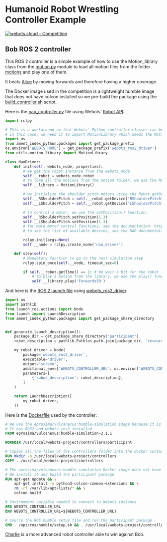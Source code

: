 # Humanoid Robot Wrestling Controller Example

[![webots.cloud - Competition](https://img.shields.io/badge/webots.cloud-Competition-007ACC)][1]

## Bob ROS 2 controller

This ROS 2 controller is a simple example of how to use the Motion_library class from the [motion.py](./controllers/utils/motion.py) module to load all motion files from the folder [motions](./controllers/motions) and play one of them.

It beats [Alice](https://github.com/cyberbotics/wrestling-alice) by moving forwards and therefore having a higher coverage.

The Docker image used in the competition is a lightweight humble image that does not have colcon installed so we pre-build the package using the [build_controller.sh](./controllers/build_controller.sh) script.

Here is the [nao_controller.py](./controllers/participant/participant/nao_controller.py) file using Webots' [Robot API](https://cyberbotics.com/doc/reference/robot):

``` Python
import rclpy

# This is a workaround so that Webots' Python controller classes can be used
# in this case, we need it to import MotionLibrary which needs the Motion class
import os
from ament_index_python.packages import get_package_prefix
os.environ['WEBOTS_HOME'] = get_package_prefix('webots_ros2_driver')
from utils.motion_library import MotionLibrary

class NaoDriver:
    def init(self, webots_node, properties):
        # we get the robot instance from the webots_node
        self.__robot = webots_node.robot
        # to load all the motions from the motion folder, we use the Motion_library class:
        self.__library = MotionLibrary()

        # we initialize the shoulder pitch motors using the Robot.getDevice() function:
        self.__RShoulderPitch = self.__robot.getDevice("RShoulderPitch")
        self.__LShoulderPitch = self.__robot.getDevice("LShoulderPitch")

        # to control a motor, we use the setPosition() function:
        self.__RShoulderPitch.setPosition(1.3)
        self.__LShoulderPitch.setPosition(1.3)
        # for more motor control functions, see the documentation: https://cyberbotics.com/doc/reference/motor
        # to see the list of available devices, see the NAO documentation: https://cyberbotics.com/doc/guide/nao

        rclpy.init(args=None)
        self.__node = rclpy.create_node('nao_driver')

    def step(self):
        # Mandatory function to go to the next simulation step
        rclpy.spin_once(self.__node, timeout_sec=0)

        if self.__robot.getTime() == 1: # We wait a bit for the robot to stabilise
            # to play a motion from the library, we use the play() function as follows:
            self.__library.play('Forwards50')

```

And here is the [ROS 2 launch file](./controllers/participant/launch/robot_launch.py) using [webots_ros2_driver](https://github.com/cyberbotics/webots_ros2/tree/master/webots_ros2_driver):

``` Python
import os
import pathlib
from launch_ros.actions import Node
from launch import LaunchDescription
from ament_index_python.packages import get_package_share_directory


def generate_launch_description():
    package_dir = get_package_share_directory('participant')
    robot_description = pathlib.Path(os.path.join(package_dir, 'resource', 'webots_controller.urdf')).read_text()

    my_robot_driver = Node(
        package='webots_ros2_driver',
        executable='driver',
        output='screen',
        additional_env={'WEBOTS_CONTROLLER_URL': os.environ['WEBOTS_CONTROLLER_URL']},
        parameters=[
            {'robot_description': robot_description},
        ]
    )

    return LaunchDescription([
        my_robot_driver,
    ])
```

Here is the [Dockerfile](./controllers/Dockerfile) used by the controller:

``` Dockerfile
# We use the eprosima/vulcanexus:humble-simulation image because it is light
# It has ROS2 and webots_ros2 installed
FROM eprosima/vulcanexus:humble-simulation-2.1.1

WORKDIR /usr/local/webots-project/controllers/participant

# Copies all the files of the controllers folder into the docker container
RUN mkdir -p /usr/local/webots-project/controllers
COPY . /usr/local/webots-project/controllers

# The eprosima/vulcanexus:humble-simulation Docker image does not have colcon installed
# We install it and build the participant package
RUN apt-get update && \
    apt-get install -y python3-colcon-common-extensions && \
    rm -rf /var/lib/apt/lists/* && \
    colcon build

# Environment variable needed to connect to Webots instance
ARG WEBOTS_CONTROLLER_URL
ENV WEBOTS_CONTROLLER_URL=${WEBOTS_CONTROLLER_URL}

# Source the ROS humble setup file and run the participant package
CMD . /opt/ros/humble/setup.sh && . /usr/local/webots-project/controllers/participant/install/setup.sh && ros2 launch participant robot_launch.py
```

[Charlie](https://github.com/cyberbotics/wrestling-charlie) is a more advanced robot controller able to win against Bob.

[1]: https://webots.cloud/run?version=R2022b&url=https%3A%2F%2Fgithub.com%2Fcyberbotics%2Fwrestling%2Fblob%2Fmain%2Fworlds%2Fwrestling.wbt&type=competition "Leaderboard"
